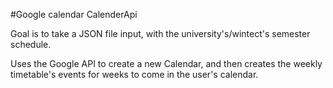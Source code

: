 #Google calendar CalenderApi

Goal is to take a JSON file input, with the university's/wintect's semester schedule. 

Uses the Google API to create a new Calendar, and then creates the weekly timetable's events for weeks to come in the user's calendar.
